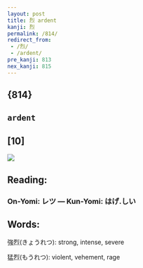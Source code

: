 ```yaml
---
layout: post
title: 烈 ardent
kanji: 烈
permalink: /814/
redirect_from:
 - /烈/
 - /ardent/
pre_kanji: 813
nex_kanji: 815
---
```


## {814}

## `ardent`

## [10]

<div class="stroke"><img src="E78388.png" /></div>

## Reading:

### On-Yomi: レツ &mdash; Kun-Yomi: はげ.しい

## Words:

強烈(きょうれつ): strong, intense, severe

猛烈(もうれつ): violent, vehement, rage
